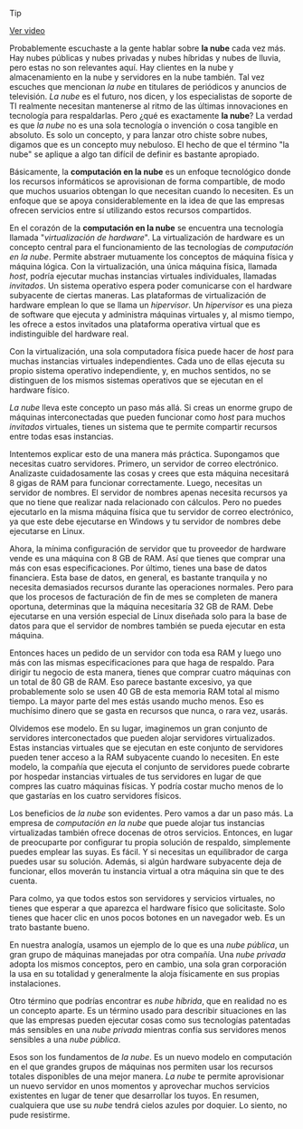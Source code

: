> [!TIP]  
> [Ver video](https://youtu.be/WeVyV9MEreI)

Probablemente escuchaste a la gente hablar sobre **la nube** cada vez más. Hay nubes públicas y nubes privadas y nubes híbridas y nubes de lluvia, pero estas no son relevantes aquí. Hay clientes en la nube y almacenamiento en la nube y servidores en la nube también. Tal vez escuches que mencionan *la nube* en titulares de periódicos y anuncios de televisión. *La nube* es el futuro, nos dicen, y los especialistas de soporte de TI realmente necesitan mantenerse al ritmo de las últimas innovaciones en tecnología para respaldarlas. Pero ¿qué es exactamente **la nube**? La verdad es que *la nube* no es una sola tecnología o invención o cosa tangible en absoluto. Es solo un concepto, y para lanzar otro chiste sobre nubes, digamos que es un concepto muy nebuloso. El hecho de que el término "la nube" se aplique a algo tan difícil de definir es bastante apropiado.

Básicamente, la **computación en la nube** es un enfoque tecnológico donde los recursos informáticos se aprovisionan de forma compartible, de modo que muchos usuarios obtengan lo que necesitan cuando lo necesiten. Es un enfoque que se apoya considerablemente en la idea de que las empresas ofrecen servicios entre sí utilizando estos recursos compartidos.

En el corazón de la **computación en la nube** se encuentra una tecnología llamada "*virtualización de hardware*". La virtualización de hardware es un concepto central para el funcionamiento de las tecnologías de *computación en la nube*. Permite abstraer mutuamente los conceptos de máquina física y máquina lógica. Con la virtualización, una única máquina física, llamada *host*, podría ejecutar muchas instancias virtuales individuales, llamadas *invitados*. Un sistema operativo espera poder comunicarse con el hardware subyacente de ciertas maneras. Las plataformas de virtualización de hardware emplean lo que se llama un *hipervisor*. Un *hipervisor* es una pieza de software que ejecuta y administra máquinas virtuales y, al mismo tiempo, les ofrece a estos invitados una plataforma operativa virtual que es indistinguible del hardware real.

Con la virtualización, una sola computadora física puede hacer de *host* para muchas instancias virtuales independientes. Cada uno de ellas ejecuta su propio sistema operativo independiente, y, en muchos sentidos, no se distinguen de los mismos sistemas operativos que se ejecutan en el hardware físico.

*La nube* lleva este concepto un paso más allá. Si creas un enorme grupo de máquinas interconectadas que pueden funcionar como *host* para muchos *invitados* virtuales, tienes un sistema que te permite compartir recursos entre todas esas instancias.

Intentemos explicar esto de una manera más práctica. Supongamos que necesitas cuatro servidores. Primero, un servidor de correo electrónico. Analizaste cuidadosamente las cosas y crees que esta máquina necesitará 8 gigas de RAM para funcionar correctamente. Luego, necesitas un servidor de nombres. El servidor de nombres apenas necesita recursos ya que no tiene que realizar nada relacionado con cálculos. Pero no puedes ejecutarlo en la misma máquina física que tu servidor de correo electrónico, ya que este debe ejecutarse en Windows y tu servidor de nombres debe ejecutarse en Linux.

Ahora, la mínima configuración de servidor que tu proveedor de hardware vende es una máquina con 8 GB de RAM. Así que tienes que comprar una más con esas especificaciones. Por último, tienes una base de datos financiera. Esta base de datos, en general, es bastante tranquila y no necesita demasiados recursos durante las operaciones normales. Pero para que los procesos de facturación de fin de mes se completen de manera oportuna, determinas que la máquina necesitaría 32 GB de RAM. Debe ejecutarse en una versión especial de Linux diseñada solo para la base de datos para que el servidor de nombres también se pueda ejecutar en esta máquina.

Entonces haces un pedido de un servidor con toda esa RAM y luego uno más con las mismas especificaciones para que haga de respaldo. Para dirigir tu negocio de esta manera, tienes que comprar cuatro máquinas con un total de 80 GB de RAM. Eso parece bastante excesivo, ya que probablemente solo se usen 40 GB de esta memoria RAM total al mismo tiempo. La mayor parte del mes estás usando mucho menos. Eso es muchísimo dinero que se gasta en recursos que nunca, o rara vez, usarás.

Olvidemos ese modelo. En su lugar, imaginemos un gran conjunto de servidores interconectados que pueden alojar servidores virtualizados. Estas instancias virtuales que se ejecutan en este conjunto de servidores pueden tener acceso a la RAM subyacente cuando lo necesiten. En este modelo, la compañía que ejecuta el conjunto de servidores puede cobrarte por hospedar instancias virtuales de tus servidores en lugar de que compres las cuatro máquinas físicas. Y podría costar mucho menos de lo que gastarías en los cuatro servidores físicos.

Los beneficios de *la nube* son evidentes. Pero vamos a dar un paso más. La empresa de *computación en la nube* que puede alojar tus instancias virtualizadas también ofrece docenas de otros servicios. Entonces, en lugar de preocuparte por configurar tu propia solución de respaldo, simplemente puedes emplear las suyas. Es fácil. Y si necesitas un equilibrador de carga puedes usar su solución. Además, si algún hardware subyacente deja de funcionar, ellos moverán tu instancia virtual a otra máquina sin que te des cuenta.

Para colmo, ya que todos estos son servidores y servicios virtuales, no tienes que esperar a que aparezca el hardware físico que solicitaste. Solo tienes que hacer clic en unos pocos botones en un navegador web. Es un trato bastante bueno.

En nuestra analogía, usamos un ejemplo de lo que es una *nube pública*, un gran grupo de máquinas manejadas por otra compañía. Una *nube privada* adopta los mismos conceptos, pero en cambio, una sola gran corporación la usa en su totalidad y generalmente la aloja físicamente en sus propias instalaciones.

Otro término que podrías encontrar es *nube híbrida*, que en realidad no es un concepto aparte. Es un término usado para describir situaciones en las que las empresas pueden ejecutar cosas como sus tecnologías patentadas más sensibles en una *nube privada* mientras confía sus servidores menos sensibles a una *nube pública*.

Esos son los fundamentos de *la nube*. Es un nuevo modelo en computación en el que grandes grupos de máquinas nos permiten usar los recursos totales disponibles de una mejor manera. *La nube* te permite aprovisionar un nuevo servidor en unos momentos y aprovechar muchos servicios existentes en lugar de tener que desarrollar los tuyos. En resumen, cualquiera que use su *nube* tendrá cielos azules por doquier. Lo siento, no pude resistirme.
